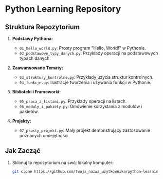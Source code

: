 # Python Learning Repository

## Struktura Repozytorium

1. **Podstawy Pythona:**
   - `01_hello_world.py`: Prosty program "Hello, World!" w Pythonie.
   - `02_podstawowe_typy_danych.py`: Przykłady operacji na podstawowych typach danych.

2. **Zaawansowane Tematy:**
   - `03_struktury_kontrolne.py`: Przykłady użycia struktur kontrolnych.
   - `04_funkcje.py`: Ilustracje tworzenia i używania funkcji w Pythonie.

3. **Biblioteki i Frameworki:**
   - `05_praca_z_listami.py`: Przykłady operacji na listach.
   - `06_moduly_i_pakiety.py`: Omówienie korzystania z modułów i pakietów.

4. **Projekty:**
   - `07_prosty_projekt.py`: Mały projekt demonstrujący zastosowanie poznanych umiejętności.

## Jak Zacząć

1. Sklonuj to repozytorium na swój lokalny komputer:

   ```bash
   git clone https://github.com/twoja_nazwa_uzytkownika/python-learning.git
